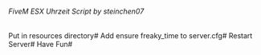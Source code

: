 ###### FiveM ESX Uhrzeit Script by steinchen07 ######

Put in resources directory#
Add ensure freaky_time to server.cfg#
Restart Server#
Have Fun#

